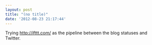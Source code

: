 ```yaml
---
layout: post
title: "(no title)"
date: '2012-08-23 21:17:44'
---
```


Trying http://ifttt.com/ as the pipeline between the blog statuses and Twitter.